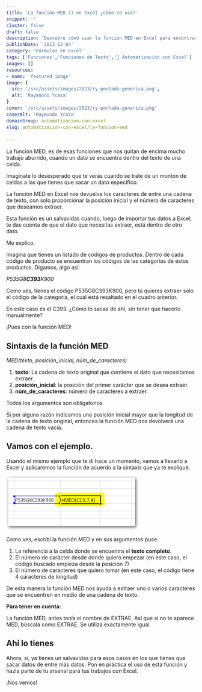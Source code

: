 ```yaml
---
title: 'La función MED () en Excel ¿Cómo se usa?'
snippet: ''
cluster: false
draft: false 
description: 'Descubre cómo usar la función MED en Excel para encontrar datos dentro del texto de una celda de manera sencilla.'
publishDate: '2013-12-04'
category: 'Fórmulas en Excel'
tags: ['Funciones','Funciones de Texto','🤖 Automatización con Excel']
images: []
resources: 
- name: 'featured-image'
image: {
  src: '/src/assets/images/2023/ry-portada-generica.png',
  alt: 'Raymundo Ycaza'
}
cover: '/src/assets/images/2023/ry-portada-generica.png'
coverAlt: 'Raymundo Ycaza'
domainGroup: automatizacion-con-excel
slug: automatizacion-con-excel/la-funcion-med

---
```


La función MED, es de esas funciones que nos quitan de encima mucho trabajo aburrido, cuando un dato se encuentra dentro del texto de una celda.

Imagínate lo desesperado que te verás cuando se trate de un montón de celdas a las que tienes que sacar un dato específico.

La función MED en Excel nos devuelve los caracteres de entre una cadena de texto, con solo proporcionar la posición inicial y el número de caracteres que deseamos extraer.

Esta función es un salvavidas cuando, luego de importar tus datos a Excel, te das cuenta de que el dato que necesitas extraer, está dentro de otro dato.

Me explico.

Imagina que tienes un listado de códigos de productos. Dentro de cada código de producto se encuentran los códigos de las categorías de éstos productos. Digamos, algo así:

_P535G8**C393**K900_

Como ves, tienes el código P535G8C393K900, pero tú quieres extraer sólo el código de la categoría, el cual está resaltado en el cuadro anterior.

En este caso es el C393. ¿Cómo lo sacas de ahí, sin tener que hacerlo manualmente?

¡Pues con la función MED!

## Sintaxis de la función MED

_MED(texto, posición\_inicial, núm\_de\_caracteres)_

1. **texto**: La cadena de texto original que contiene el dato que necesitamos extraer.
2. **posición\_inicial**: la posición del primer carácter que se desea extraer.
3. **núm\_de\_caracteres**: número de caracteres a extraer.

Todos los argumentos son obligatorios.

Si por alguna razón indicamos una posición inicial mayor que la longitud de la cadena de texto original, entonces la función MED nos devolverá una cadena de texto vacía.

## Vamos con el ejemplo.

Usando el mismo ejemplo que te di hace un momento, vamos a llevarlo a Excel y aplicaremos la función de acuerdo a la sintaxis que ya te expliqué.

[![La función MED](/src/assets/images/2023/20131204-la-funcion-med-000171.png)](http://raymundoycaza.com/wp-content/uploads/20131204-la-funcion-med-000171.png)

Como ves, escribí la función MED y en sus argumentos puse:

1. La referencia a la celda donde se encuentra el **texto completo**.
2. El número de carácter desde donde quiero empezar (en este caso, el código buscado empieza desde la posición 7)
3. El número de caracteres que quiero tomar (en este caso, el código tiene 4 caracteres de longitud)

De esta manera la función MED nos ayuda a extraer uno o varios caracteres que se encuentren en medio de una cadena de texto.

**Para tener en cuenta:**

La función MED, antes tenía el nombre de EXTRAE. Así que si no te aparece MED, búscala como EXTRAE. Se utiliza exactamente igual.

## Ahí lo tienes

Ahora, sí, ya tienes un salvavidas para esos casos en los que tienes que sacar datos de entre más datos. Pon en práctica el uso de esta función y hazla parte de tu arsenal para tus trabajos con Excel.

¡Nos vemos!
